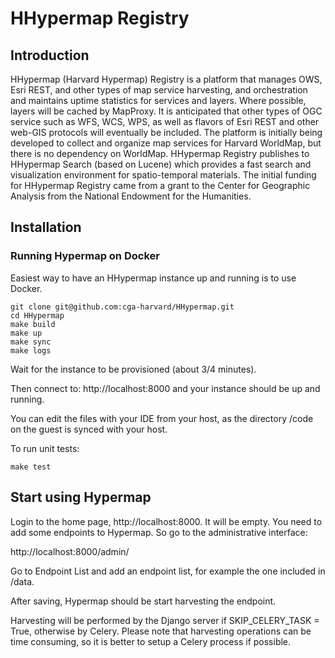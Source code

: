 # HHypermap Registry

## Introduction

HHypermap (Harvard Hypermap) Registry is a platform that manages OWS, Esri REST, and other types of map service harvesting, and orchestration and maintains uptime statistics for services and layers. Where possible, layers will be cached by MapProxy. It is anticipated that other types of OGC service such as WFS, WCS, WPS, as well as flavors of Esri REST and other web-GIS protocols will eventually be included. The platform is initially being developed to collect and organize map services for Harvard WorldMap, but there is no dependency on WorldMap. HHypermap Registry publishes to HHypermap Search (based on Lucene) which provides a fast search and visualization environment for spatio-temporal materials.  The initial funding for HHypermap Registry came from a grant to the Center for Geographic Analysis from the National Endowment for the Humanities.   

## Installation

### Running Hypermap on Docker

Easiest way to have an HHypermap instance up and running is to use Docker.

```
git clone git@github.com:cga-harvard/HHypermap.git
cd HHypermap
make build
make up
make sync
make logs
```

Wait for the instance to be provisioned (about 3/4 minutes).

Then connect to: http://localhost:8000 and your instance should be up and running.


You can edit the files with your IDE from your host, as the directory
/code on the guest is synced with your host.

To run unit tests:

```
make test
```

## Start using Hypermap

Login to the home page, http://localhost:8000. It will be empty. You need to add some
endpoints to Hypermap. So go to the administrative interface:

http://localhost:8000/admin/

Go to Endpoint List and add an endpoint list, for example the one included in /data.

After saving, Hypermap should be start harvesting the endpoint.

Harvesting will be performed by the Django server if SKIP_CELERY_TASK
= True, otherwise by Celery. Please note that harvesting operations can be time consuming, so it is better to setup a Celery process if possible.
